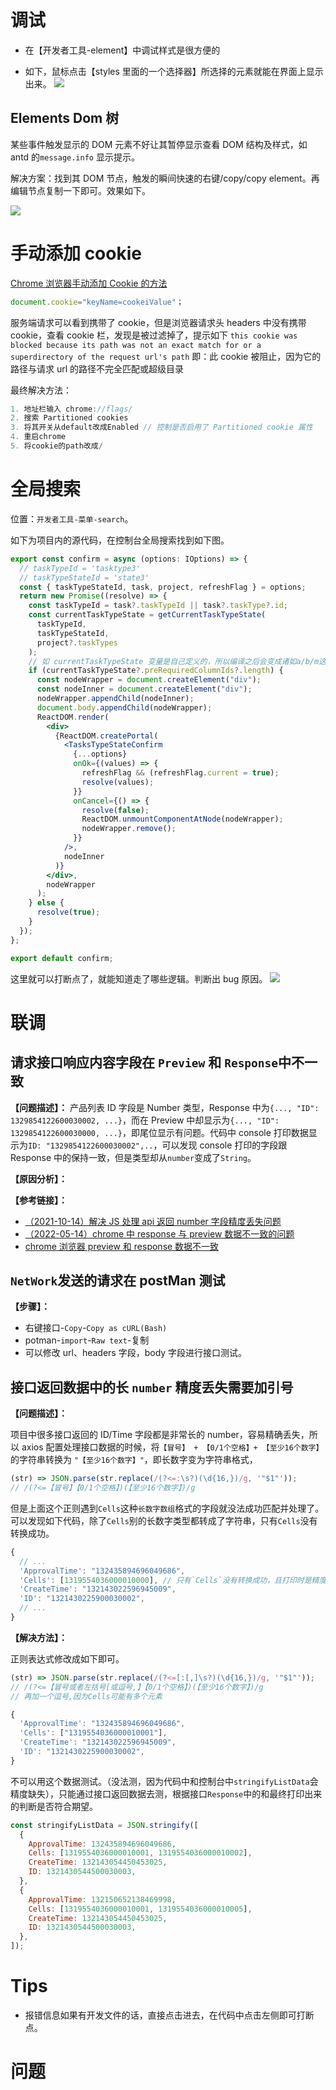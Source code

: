 # 调试

- 在【开发者工具-element】中调试样式是很方便的

- 如下，鼠标点击【styles 里面的一个选择器】所选择的元素就能在界面上显示出来。
  ![](./imgs/chrome-kzt-element-style-debug.png)

## Elements Dom 树

某些事件触发显示的 DOM 元素不好让其暂停显示查看 DOM 结构及样式，如 antd 的`message.info` 显示提示。

解决方案：找到其 DOM 节点，触发的瞬间快速的右键/copy/copy element。再编辑节点复制一下即可。效果如下。

![](./imgs/chrome-element-查看元素DOM.png)

# 手动添加 cookie

[Chrome 浏览器手动添加 Cookie 的方法](https://segmentfault.com/a/1190000040597170)

```jsx
document.cookie="keyName=cookeiValue"；
```

服务端请求可以看到携带了 cookie，但是浏览器请求头 headers 中没有携带 cookie，查看 cookie 栏，发现是被过滤掉了，提示如下
`this cookie was blocked because its path was not an exact match for or a superdirectory of the request url's path`
即：此 cookie 被阻止，因为它的路径与请求 url 的路径不完全匹配或超级目录

最终解决方法：

```js
1. 地址栏输入 chrome://flags/
2. 搜索 Partitioned cookies
3. 将其开关从default改成Enabled // 控制是否启用了 Partitioned cookie 属性
4. 重启chrome
5. 将cookie的path改成/
```

# 全局搜索

位置：`开发者工具-菜单-search`。

如下为项目内的源代码，在控制台全局搜索找到如下图。

```jsx
export const confirm = async (options: IOptions) => {
  // taskTypeId = 'tasktype3'
  // taskTypeStateId = 'state3'
  const { taskTypeStateId, task, project, refreshFlag } = options;
  return new Promise((resolve) => {
    const taskTypeId = task?.taskTypeId || task?.taskType?.id;
    const currentTaskTypeState = getCurrentTaskTypeState(
      taskTypeId,
      taskTypeStateId,
      project?.taskTypes
    );
    // 如 currentTaskTypeState 变量是自己定义的，所以编译之后会变成诸如a/b/m这种的变量，但是 下面的 currentTaskTypeState?.preRequiredColumnIds 中的 preRequiredColumnIds不会被编译，直接在Search中搜索就能发现浏览器中编译之后的代码，然后可以
    if (currentTaskTypeState?.preRequiredColumnIds?.length) {
      const nodeWrapper = document.createElement("div");
      const nodeInner = document.createElement("div");
      nodeWrapper.appendChild(nodeInner);
      document.body.appendChild(nodeWrapper);
      ReactDOM.render(
        <div>
          {ReactDOM.createPortal(
            <TasksTypeStateConfirm
              {...options}
              onOk={(values) => {
                refreshFlag && (refreshFlag.current = true);
                resolve(values);
              }}
              onCancel={() => {
                resolve(false);
                ReactDOM.unmountComponentAtNode(nodeWrapper);
                nodeWrapper.remove();
              }}
            />,
            nodeInner
          )}
        </div>,
        nodeWrapper
      );
    } else {
      resolve(true);
    }
  });
};

export default confirm;
```

这里就可以打断点了，就能知道走了哪些逻辑。判断出 bug 原因。
![](./imgs/chrome-search-code.png)

# 联调

## 请求接口响应内容字段在 `Preview` 和 `Response`中不一致

**【问题描述】：**
产品列表 ID 字段是 Number 类型，Response 中为`{..., "ID": 1329854122600030002, ...}`，而在 Preview 中却显示为`{..., "ID": 1329854122600030000, ...}`，即尾位显示有问题。代码中 console 打印数据显示为`ID: "1329854122600030002",..`，可以发现 console 打印的字段跟 Response 中的保持一致，但是类型却从`number`变成了`String`。

**【原因分析】：**

**【参考链接】：**

- [（2021-10-14）解决 JS 处理 api 返回 number 字段精度丢失问题](https://blog.csdn.net/zhangjunfun/article/details/120761177)
- [（2022-05-14）chrome 中 response 与 preview 数据不一致的问题](https://blog.csdn.net/HAN_789/article/details/124268068)
- [chrome 浏览器 preview 和 response 数据不一致](https://www.csdn.net/tags/MtTaMg5sMDY4MzU0LWJsb2cO0O0O.html)

## `NetWork`发送的请求在 postMan 测试

**【步骤】：**

- 右键接口-`Copy`-`Copy as cURL(Bash)`
- potman-`import`-`Raw text`-复制
- 可以修改 url、headers 字段，body 字段进行接口测试。

## 接口返回数据中的长 `number` 精度丢失需要加引号

**【问题描述】：**

项目中很多接口返回的 ID/Time 字段都是非常长的 number，容易精确丢失，所以 axios 配置处理接口数据的时候，将`【冒号】 + 【0/1个空格】+ 【至少16个数字】` 的字符串转换为 `"【至少16个数字】"`，即长数字变为字符串格式，

```js
(str) => JSON.parse(str.replace(/(?<=:\s?)(\d{16,})/g, '"$1"'));
// /(?<=【冒号】【0/1个空格】)(【至少16个数字】)/g
```

但是上面这个正则遇到`Cells`这种`长数字数组`格式的字段就没法成功匹配并处理了。可以发现如下代码，除了`Cells`别的长数字类型都转成了字符串，只有`Cells`没有转换成功。

```js
{
  // ...
  'ApprovalTime': "132435894696049686",
  'Cells': [1319554036000010000], // 只有`Cells`没有转换成功，且打印时是精度丢失了最后一位
  'CreateTime': "132143022596945009",
  'ID': "1321430225900030002",
  // ...
}
```

**【解决方法】：**

正则表达式修改成如下即可。

```js
(str) => JSON.parse(str.replace(/(?<=[:[,]\s?)(\d{16,})/g, '"$1"'));
// /(?<=【冒号或者左括号[或逗号,】【0/1个空格】)(【至少16个数字】)/g
// 再加一个逗号,因为Cells可能有多个元素
```

```js
{
  'ApprovalTime': "132435894696049686",
  'Cells': ["1319554036000010001"],
  'CreateTime': "132143022596945009",
  'ID': "1321430225900030002",
}
```

不可以用这个数据测试。（没法测，因为代码中和控制台中`stringifyListData`会精度缺失），只能通过接口返回数据去测，根据接口`Response`中的和最终打印出来的判断是否符合期望。

```js
const stringifyListData = JSON.stringify([
  {
    ApprovalTime: 132435894696049686,
    Cells: [1319554036000010001, 1319554036000010002],
    CreateTime: 132143054450453025,
    ID: 1321430544500030003,
  },
  {
    ApprovalTime: 132150652138469998,
    Cells: [1319554036000010001, 1319554036000010005],
    CreateTime: 132143054450453025,
    ID: 1321430544500030003,
  },
]);
```

# Tips

- 报错信息如果有开发文件的话，直接点击进去，在代码中点击左侧即可打断点。

# 问题
